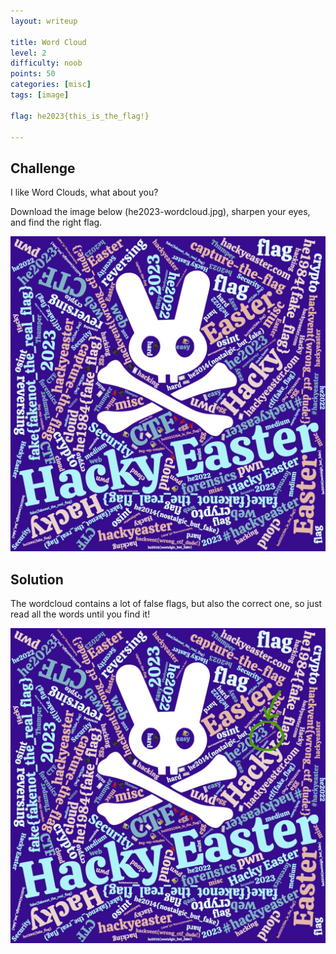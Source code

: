 ```yaml
---
layout: writeup

title: Word Cloud
level: 2
difficulty: noob
points: 50
categories: [misc]
tags: [image]

flag: he2023{this_is_the_flag!}

---
```


## Challenge

I like Word Clouds, what about you?

Download the image below (he2023-wordcloud.jpg), sharpen your eyes, and find the right flag.


![challenge image](./writeupfiles/he2023-wordcloud.jpg)

## Solution

The wordcloud contains a lot of false flags, but also the correct one, so just read all the words until you find it!

![solution image](./writeupfiles/he2023-wordcloud-solution.jpg)


